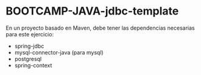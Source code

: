 # BOOTCAMP-JAVA-jdbc-template

En un proyecto basado en Maven, debe tener las dependencias necesarias para este ejercicio:
- spring-jdbc
- mysql-connector-java (para mysql)
- postgresql
- spring-context